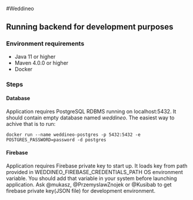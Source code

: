 #Weddineo

## Running backend for development purposes

### Environment requirements
- Java 11 or higher
- Maven 4.0.0 or higher
- Docker

### Steps

#### Database
Application requires PostgreSQL RDBMS running on localhost:5432. 
It should contain empty database named *weddineo*. 
The easiest way to achive that is to run:

<code>docker run --name weddineo-postgres -p 5432:5432 -e POSTGRES_PASSWORD=password -d postgres</code>

#### Firebase

Application requires Firebase private key to start up. 
It loads key from path provided in WEDDINEO_FIREBASE_CREDENTIALS_PATH OS environment variable.
You should add that variable in your system before launching application. 
Ask @mukasz, @PrzemyslawZnojek or @Kusibab to get firebase private key(JSON file) for development environment.
 
